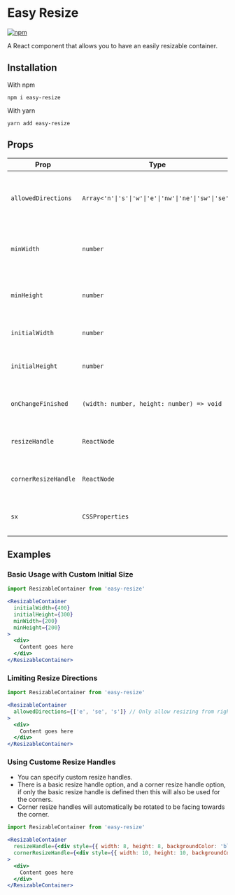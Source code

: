 # Easy Resize

[![npm](https://img.shields.io/npm/v/easy-resize.svg)](https://www.npmjs.com/package/easy-resize)

A React component that allows you to have an easily resizable container.

## Installation

With npm

```
npm i easy-resize
```

With yarn

```
yarn add easy-resize
```

## Props

| Prop | Type | Default | Description |
|------|------|---------|-------------|
| `allowedDirections` | `Array<'n'\|'s'\|'w'\|'e'\|'nw'\|'ne'\|'sw'\|'se'>` | `['n','s','w','e','nw','ne','sw','se']` | Directions where resize handles should appear |
| `minWidth` | `number` | `0` | Minimum width the container can be resized to |
| `minHeight` | `number` | `0` | Minimum height the container can be resized to |
| `initialWidth` | `number` | `200` | Initial width of the container |
| `initialHeight` | `number` | `200` | Initial height of the container |
| `onChangeFinished` | `(width: number, height: number) => void` | `() => {}` | Callback fired when resizing is complete |
| `resizeHandle` | `ReactNode` | `<div style={{width: 10, height: 10, backgroundColor: "gray"}} />` | Custom resize handle for edges |
| `cornerResizeHandle` | `ReactNode` | `Matches resizeHandle` | Custom resize handle for corners |
| `sx` | `CSSProperties` | `{}` | Additional CSS styles for the container |

## Examples

### Basic Usage with Custom Initial Size

```jsx
import ResizableContainer from 'easy-resize'

<ResizableContainer
  initialWidth={400}
  initialHeight={300}
  minWidth={200}
  minHeight={200}
>
  <div>
    Content goes here
  </div>
</ResizableContainer>
```

### Limiting Resize Directions

```jsx
import ResizableContainer from 'easy-resize'

<ResizableContainer
  allowedDirections={['e', 'se', 's']} // Only allow resizing from right side, bottom, and bottom-right corner
>
  <div>
    Content goes here
  </div>
</ResizableContainer>
```

### Using Custome Resize Handles

- You can specify custom resize handles.
- There is a basic resize handle option, and a corner resize handle option, if only the basic resize handle is defined then this will also be used for the corners.
- Corner resize handles will automatically be rotated to be facing towards the corner.

```jsx
import ResizableContainer from 'easy-resize'

<ResizableContainer
  resizeHandle={<div style={{ width: 8, height: 8, backgroundColor: 'blue' }} />}
  cornerResizeHandle={<div style={{ width: 10, height: 10, backgroundColor: 'red' }} />}
>
  <div>
    Content goes here
  </div>
</ResizableContainer>
```
````